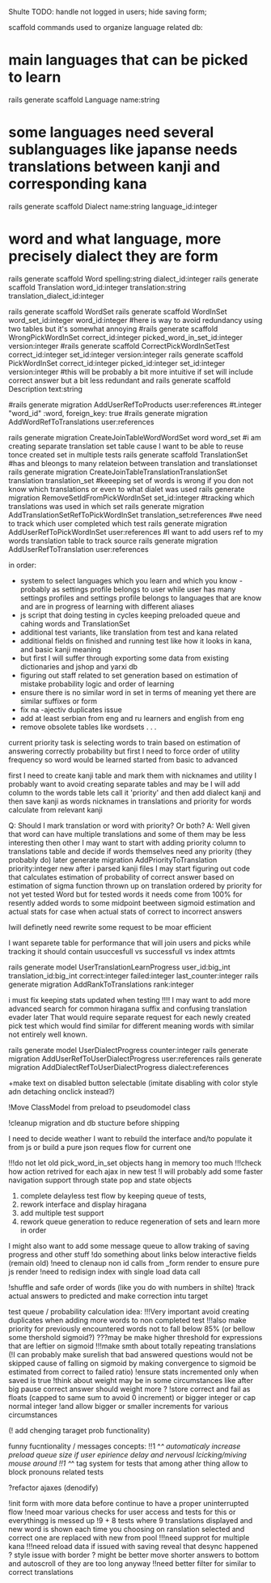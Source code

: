 Shulte TODO:
handle not logged in users;
hide saving form;

scaffold commands used to organize language related db:
# main languages that can be picked to learn
rails generate scaffold Language name:string
# some languages need several sublanguages like japanse needs translations between kanji and corresponding kana
rails generate scaffold Dialect name:string language_id:integer
# word and what language, more precisely dialect they are form
rails generate scaffold Word spelling:string dialect_id:integer
rails generate scaffold Translation word_id:integer translation:string translation_dialect_id:integer

rails generate scaffold WordSet
rails generate scaffold WordInSet word_set_id:integer word_id:integer
#here is way to avoid redundancy using two tables but it's somewhat annoying
#rails generate scaffold WrongPickWordInSet correct_id:integer picked_word_in_set_id:integer  version:integer
#rails generate scaffold CorrectPickWordInSetTest correct_id:integer set_id:integer  version:integer
rails generate scaffold PickWordInSet correct_id:integer picked_id:integer set_id:integer version:integer
#this will be probably a bit more intuitive if set will include correct answer but a bit less redundant and
rails generate scaffold Description text:string

#rails generate migration AddUserRefToProducts user:references
#t.integer "word_id" :word, foreign_key: true
#rails generate migration AddWordRefToTranslations user:references

rails generate migration CreateJoinTableWordWordSet word word_set
#i am creating separate translation set table cause I want to be able to reuse tonce created set in multiple tests
rails generate scaffold TranslationSet
#has and bleongs to many relateion between translation and translationset
rails generate migration CreateJoinTableTranslationTranslationSet translation translation_set
#keeeping set of words is wrong if you don not know which translations or even to what dialet was used
rails generate migration RemoveSetIdFromPickWordInSet set_id:integer
#tracking which translations was used in which set
rails generate migration AddTranslationSetRefToPickWordInSet translation_set:references
#we need to track which user completed which test
rails generate migration AddUserRefToPickWordInSet user:references
#I want to add users ref to my words translation table to track source
rails generate migration AddUserRefToTranslation user:references

in order:
 - system to select languages which you learn and which you know -
   probably as settings profile belongs to user while user has many settings profiles
   and settings profile belongs to languages that are know and are in progress of learning with different aliases
- js script that doing testing in cycles keeping preloaded queue and cahing words and TranslationSet
- additional test variants, like translation from test and kana related
- additional fields on finished and running test like how it looks in kana, and basic kanji meaning
- but first I will suffer through exporting some data from existing dictionaries and jshop and yarxi db
- figuring out staff related to set generation based on estimation of mistake probability logic and order of learning
- ensure there is no similar word in set in terms of meaning yet there are similar suffixes or form
- fix na -ajectiv duplicates issue
- add at least serbian from eng and ru learners and english from eng
- remove obsolete tables like wordsets
. . .

current priority task is selecting words to train based on estimation of answering correctly probability
but first I need to force order of utility frequency so word would be learned started from basic to advanced

first I need to create kanji table and mark them with nicknames and utility
I probably want to avoid creating separate tables and may be I will add column
 to the words table lets call it 'priority' and then add dialect kanji
 and then save kanji as words nicknames in translations and priority for words calculate from relevant kanji

Q: Should I mark translation or word with priority? Or both?
A: Well given that word can have multiple translations and some of them may be less interesting then other
I may want to start with adding priority column to translations table and decide if words themselves
need any priority (they probably do) later
generate migration AddPriorityToTranslation priority:integer
new after i parsed kanji files I may start figuring out code that calculates estimation of probability of correct answer
based on estimation of sigma function thrown up on translation ordered by priority for not yet tested Word
but for tested words it needs come from 100% for resently added words to some midpoint beetween sigmoid estimation
and actual stats for case when actual stats of correct to incorrect answers


Iwill definetly need rewrite some request to be moar efficient

I want separete table for performance that will join users and picks while tracking
it should contain usuccesfull vs successfull vs index attmts

rails generate model UserTranslationLearnProgress user_id:big_int translation_id:big_int correct:integer failed:integer last_counter:integer
rails generate migration AddRankToTranslations rank:integer


i must fix keeping stats updated when testing !!!!
I may want to add more advanced search for common hiragana suffix and confusing translation evader later
That would require separate request for each newly created pick test which would find similar for different meaning words with similar not entirely well known.

rails generate model UserDialectProgress counter:integer
rails generate migration AddUserRefToUserDialectProgress user:references
rails generate migration AddDialectRefToUserDialectProgress dialect:references

+make text on disabled button selectable (imitate disabling with color style adn detaching onclick instead?)



!Move ClassModel from preload to pseudomodel class

!cleanup migration and db stucture before shipping

I need to decide weather I want to rebuild the interface and/to populate it from js or build a pure json reques flow for current one

!!!do not let old pick_word_in_set objects hang in memory too much
!!!check how action retrived for each ajax in new test
!I will probably add some faster navigation support through state pop and state objects

1) complete delayless test flow by keeping queue of tests,
2) rework interface and display hiragana
3) add multiple test support
4) rework queue generation to reduce regeneration of sets and learn more in order

I might also want to add some message queue to allow traking of saving progress and other stuff
!do something about links below interactive fields (remain old)
!need to clenaup non id calls from _form render to ensure pure js render
!need to redisign index with single load data call

!shuffle and safe order of words (like you do with numbers in shilte)
!track actual answers to predicted and make correction intu target

test queue / probability calculation idea:
!!!Very important avoid creating duplicates when adding more words to non completed test
!!!also make priority for previously encountered words not to fall below 85% (or bellow some thershold sigmoid?)
  ???may be make higher threshold for expressions that are leftier on sigmoid
!!!make smth about totally repeating translations
(!I can probably make surelish that bad answered questions would not be skipped cause of falling on sigmoid
  by making convergence to sigmoid be estimated from correct to failed ratio)
!ensure stats incremented only when saved is true
!think about weight may be in some circumstances like after big pause correct answer should weight more ?
  !store correct and fail as floats (capped to same sum to avoid 0 increment) or bigger integer or cap normal integer
  !and allow bigger or smaller increments for various circumstances

(! add chenging taraget prob functionality)

funny  fucntionality / messages concepts:
!!1 ^_^ automaticaly increase preload queue size if user epirience delay and nervousl lcicking/miving mouse around
!!1 ^_^ tag system for tests that among ather thing allow to block pronouns related  tests

?refactor ajaxes (denodify)

!init form with more data before continue to have a proper uninterrupted flow
!need moar various checks for user access and tests for this or everythingg is messed up
!9 + 8 tests where 9 translations displayed and new word is shown each time you choosing on ranslation selected and correct one are replaced with new from pool
!!!need supprot for multiple kana
!!!need reload data if issued with saving reveal that desync happened
? style issue with border
? might be better move shorter answers to bottom and autoscroll of they are too long anyway
!!need better filter for similar to correct translations
